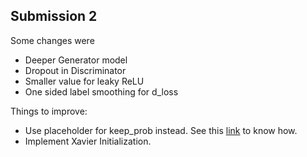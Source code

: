 <h2>Submission 2</h2>

Some changes were
- Deeper Generator model
- Dropout in Discriminator
- Smaller value for leaky ReLU
- One sided label smoothing for d_loss 

Things to improve: 
- Use placeholder for keep_prob instead. See this [link](https://stackoverflow.com/questions/44971349/how-to-turn-off-dropout-for-testing-in-tensorflow) to know how.
- Implement Xavier Initialization.
